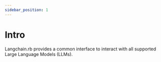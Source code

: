 ```yaml
---
sidebar_position: 1
---
```


# Intro

Langchain.rb provides a common interface to interact with all supported Large Language Models (LLMs).